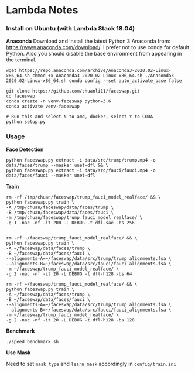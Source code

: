 # Lambda Notes

### Install on Ubuntu (with Lambda Stack 18.04)

__Anaconda__
Download and install the latest Python 3 Anaconda from: https://www.anaconda.com/download/. I prefer not to use conda for default Python. Also you should disable the base environment from appearing in the terminal.


``
wget https://repo.anaconda.com/archive/Anaconda3-2020.02-Linux-x86_64.sh
chmod +x Anaconda3-2020.02-Linux-x86_64.sh
./Anaconda3-2020.02-Linux-x86_64.sh
conda config --set auto_activate_base false
``


```
git clone https://github.com/chuanli11/faceswap.git
cd faceswap
conda create -n venv-faceswap python=3.6
conda activate venv-faceswap

# Run this and select N to amd, docker, select Y to CUDA
python setup.py

```


### Usage

__Face Detection__

```
python faceswap.py extract -i data/src/trump/trump.mp4 -o data/faces/trump --masker unet-dfl && \
python faceswap.py extract -i data/src/fauci/fauci.mp4 -o data/faces/fauci --masker unet-dfl
```

__Train__

```
rm -rf /tmp/chuan/faceswap/trump_fauci_model_realface/ && \
python faceswap.py train \
-A /tmp/chuan/faceswap/data/faces/trump \
-B /tmp/chuan/faceswap/data/faces/fauci \
-m /tmp/chuan/faceswap/trump_fauci_model_realface/ \
-g 1 -nac -nf -it 200 -L DEBUG -t dfl-sae -bs 256


rm -rf ~/faceswap/trump_fauci_model_realface/ && \
python faceswap.py train \
-A ~/faceswap/data/faces/trump \
-B ~/faceswap/data/faces/fauci \
--alignments-A=~/faceswap/data/src/trump/trump_alignments.fsa \
--alignments-B=~/faceswap/data/src/fauci/fauci_alignments.fsa \
-m ~/faceswap/trump_fauci_model_realface/ \
-g 2 -nac -nf -it 20 -L DEBUG -t dfl-h128 -bs 64

rm -rf ~/faceswap/trump_fauci_model_realface/ && \
python faceswap.py train \
-A ~/faceswap/data/faces/trump \
-B ~/faceswap/data/faces/fauci \
--alignments-A=~/faceswap/data/src/trump/trump_alignments.fsa \
--alignments-B=~/faceswap/data/src/fauci/fauci_alignments.fsa \
-m ~/faceswap/trump_fauci_model_realface/ \
-g 2 -nac -nf -it 20 -L DEBUG -t dfl-h128 -bs 128
```


__Benchmark__

```
./speed_benchmark.sh
```

__Use Mask__

Need to set `mask_type` and `learn_mask` accordingly in `config/train.ini`
